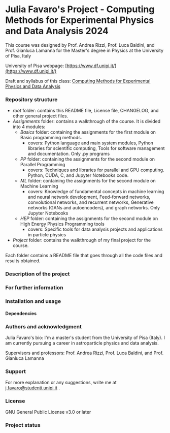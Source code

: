 # Julia Favaro's Project - Computing Methods for Experimental Physics and Data Analysis 2024

This course was designed by Prof. Andrea Rizzi, Prof. Luca Baldini, and Prof. Gianluca Lamanna for the Master's degree in Physics at the University of Pisa, Italy 

University of Pisa webpage: [https://www.df.unipi.it/](https://www.df.unipi.it/)

Draft and syllabus of this class: [Computing Methods for Experimental Physics and Data Analysis]( https://unipi.coursecatalogue.cineca.it/insegnamenti/2024/52566_686758_76342/2023/52566/10452?coorte=2024&schemaid=8955)

### Repository structure
- _root_ folder: contains this README file, License file, CHANGELOG, and other general project files.
- _Assignments_ folder: contains a walkthrough of the course. It is divided into 4 modules:
  - _Basics_ folder: containing the assignments for the first module on Basic programming methods.
    - covers: Python language and main system modules, Python libraries for scientific computing, Tools for software management and documentation. Only .py programs
  - _PP_ folder: containing the assignments for the second module on Parallel Programming
    - covers: Techniques and libraries for parallel and GPU computing. Python, CUDA, C, and Jupyter Notebooks code. 
  - _ML_ folder: containing the assignments for the second module on Machine Learning
    - covers: Knowledge of fundamental concepts in machine learning and neural network development, Feed-forward networks, convolutional networks, and   recurrent networks, Generative networks (GANs and autoencoders), and graph networks. Only Jupyter Notebooks
  - _HEP_ folder: containing the assignments for the second module on High Energy Physics Programming tools
    - covers: Specific tools for data analysis projects and applications in particle physics
- _Project_ folder: contains the walkthrough of my final project for the course.

Each folder contains a README file that goes through all the code files and results obtained.

### Description of the project

### For further information

### Installation and usage

#### Dependencies 

### Authors and acknowledgment
Julia Favaro's bio: I'm a master's student from the University of Pisa (Italy). I am currently pursuing a career in astroparticle physics and data analysis.

Supervisors and professors: Prof. Andrea Rizzi, Prof. Luca Baldini, and Prof. Gianluca Lamanna

### Support
For more explanation or any suggestions, write me at j.favaro@studenti.unipi.it .

### License
GNU General Public License v3.0 or later

### Project status
